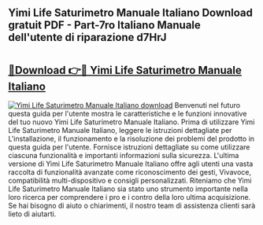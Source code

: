 ## Yimi Life Saturimetro Manuale Italiano Download gratuit PDF - Part-7ro Italiano Manuale dell'utente di riparazione d7HrJ

# <h2><a href="http://df9cqxv.blite.top/?on=Yimi+Life+Saturimetro+Manuale+Italiano">🔗Download 👉🔴 Yimi Life Saturimetro Manuale Italiano</a></h2>

[![Yimi Life Saturimetro Manuale Italiano download](https://i.imgur.com/lujVjoI.png)](http://df9cqxv.blite.top/?on=Yimi+Life+Saturimetro+Manuale+Italiano)
Benvenuti nel futuro questa guida per l'utente mostra le caratteristiche e le funzioni innovative del tuo nuovo Yimi Life Saturimetro Manuale Italiano. Prima di utilizzare Yimi Life Saturimetro Manuale Italiano, leggere le istruzioni dettagliate per L'installazione, il funzionamento e la risoluzione dei problemi del prodotto in questa guida per l'utente. Fornisce istruzioni dettagliate su come utilizzare ciascuna funzionalità e importanti informazioni sulla sicurezza. L'ultima versione di Yimi Life Saturimetro Manuale Italiano offre agli utenti una vasta raccolta di funzionalità avanzate come riconoscimento dei gesti, Vivavoce, compatibilità multi-dispositivo e consigli personalizzati. Riteniamo che Yimi Life Saturimetro Manuale Italiano sia stato uno strumento importante nella loro ricerca per comprendere i pro e i contro della loro ultima acquisizione. Se hai bisogno di aiuto o chiarimenti, il nostro team di assistenza clienti sarà lieto di aiutarti.

